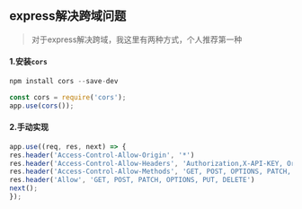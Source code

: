 ## express解决跨域问题

> 对于express解决跨域，我这里有两种方式，个人推荐第一种

#### 1.安装`cors`

````js
npm install cors --save-dev

const cors = require('cors');
app.use(cors());
````

#### 2.手动实现

````js
app.use((req, res, next) => {
res.header('Access-Control-Allow-Origin', '*')
res.header('Access-Control-Allow-Headers', 'Authorization,X-API-KEY, Origin, X-Requested-With, Content-Type, Accept, Access-Control-Request-Method' )
res.header('Access-Control-Allow-Methods', 'GET, POST, OPTIONS, PATCH, PUT, DELETE')
res.header('Allow', 'GET, POST, PATCH, OPTIONS, PUT, DELETE')
next();
});
````

